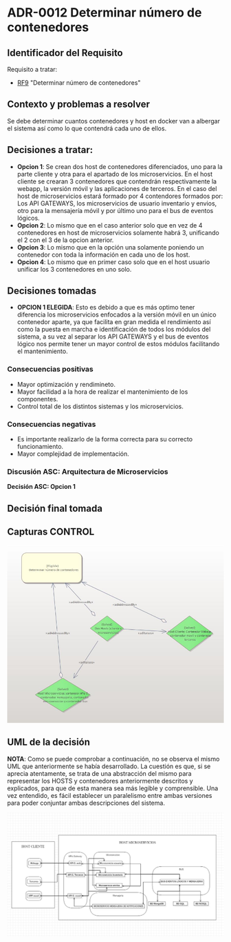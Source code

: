 # ADR-0012 Determinar número de contenedores

## Identificador del Requisito

Requisito a tratar: 
* [RF9](../Requisitos/rf9.md) "Determinar número de contenedores"


## Contexto y problemas a resolver

Se debe determinar cuantos contenedores y host en docker van a albergar el sistema así como lo que contendrá cada uno de ellos.


## Decisiones a tratar:

* **Opcion 1**: Se crean dos host de contenedores diferenciados, uno para la parte cliente y otra para el apartado de los microservicios. En el host cliente se crearan 3 contenedores que contendrán respectivamente la webapp, la versión móvil y las aplicaciones de terceros. En el caso del host de microservicios estará formado por 4 contendores formados por: Los API GATEWAYS, los microservicios de usuario inventario y envios, otro para la mensajería móvil y por último uno para el bus de eventos lógicos.
* **Opcion 2**: Lo mismo que en el caso anterior solo que en vez de 4 contenedores en host de microservicios solamente habrá 3, unificando el 2 con el 3 de la opcion anterior.
* **Opcion 3**: Lo mismo que en la opción una solamente poniendo un contenedor con toda la información en cada uno de los host.
* **Opcion 4**: Lo mismo que en primer caso solo que en el host usuario unificar los 3 contenedores en uno solo.



## Decisiones tomadas

* **OPCION 1 ELEGIDA**: Esto es debido a que es más optimo tener diferencia los microservicios enfocados a la versión móvil en un único contenedor aparte, ya que facilita en gran medida el rendimiento así como la puesta en marcha e identificación de todos los módulos del sistema, a su vez al separar los API GATEWAYS y el bus de eventos lógico nos permite tener un mayor control de estos módulos facilitando el mantenimiento.

### Consecuencias positivas <!-- optional -->

* Mayor optimización y rendimineto.
* Mayor facilidad a la hora de realizar el mantenimiento de los componentes.
* Control total de los distintos sistemas y los microservicios.


### Consecuencias negativas <!-- optional -->

* Es importante realizarlo de la forma correcta para su correcto funcionamiento.
* Mayor complejidad de implementación.

### Discusión ASC: Arquitectura de Microservicios

**Decisión ASC: Opcion 1**

## Decisión final tomada



## Capturas CONTROL 

![D0012](../capturasadmentor/D0012.jpg)

## UML de la decisión

**NOTA**: Como se puede comprobar a continuación, no se observa el mismo UML que anteriormente se había desarrollado. La cuestión es que, si se aprecia atentamente, se trata de una abstracción del mismo para representar los HOSTS y contenedores anteriormente descritos y explicados, para que de esta manera sea más legible y comprensible. Una vez entendido, es fácil establecer un paralelismo entre ambas versiones para poder conjuntar ambas descripciones del sistema.

![UML-D0012](../uml/D0012uml.JPG)






